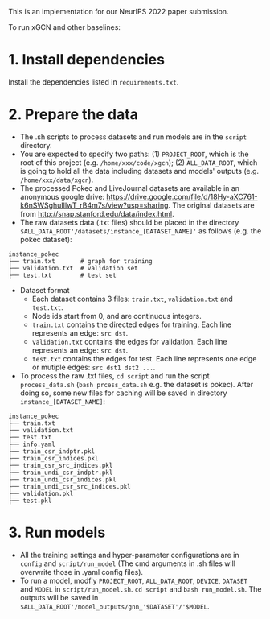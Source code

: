 This is an implementation for our NeurIPS 2022 paper submission.

To run xGCN and other baselines:

# 1. Install dependencies

Install the dependencies listed in `requirements.txt`.

# 2. Prepare the data

* The .sh scripts to process datasets and run models are in the `script` directory.
* You are expected to specify two paths: (1) `PROJECT_ROOT`, which is the root of this project (e.g. `/home/xxx/code/xgcn`); (2) `ALL_DATA_ROOT`, which is going to hold all the data including datasets and models' outputs (e.g. `/home/xxx/data/xgcn`).
* The processed Pokec and LiveJournal datasets are available in an anonymous google drive: https://drive.google.com/file/d/18Hy-aXC761-k6nSWSghuIIlwT_rB4m7s/view?usp=sharing. The original datasets are from http://snap.stanford.edu/data/index.html.
* The raw datasets data (.txt files) should be placed in the directory `$ALL_DATA_ROOT'/datasets/instance_[DATASET_NAME]'` as follows (e.g. the pokec dataset):

```
instance_pokec
├── train.txt       # graph for training
├── validation.txt  # validation set
├── test.txt        # test set
```

* Dataset format
  * Each dataset contains 3 files: `train.txt`, `validation.txt` and `test.txt`.
  * Node ids start from 0, and are continuous integers.
  * `train.txt` contains the directed edges for training. Each line represents an edge: `src dst`.
  * `validation.txt` contains the edges for validation. Each line represents an edge: `src dst`.
  * `test.txt` contains the edges for test. Each line represents one edge or mutiple edges: `src dst1 dst2 ...`.
* To process the raw .txt files, `cd script` and run the script `process_data.sh` (`bash prcess_data.sh` e.g. the dataset is pokec). After doing so, some new files for caching will be saved in directory `instance_[DATASET_NAME]`:

```
instance_pokec
├── train.txt
├── validation.txt
├── test.txt
├── info.yaml
├── train_csr_indptr.pkl
├── train_csr_indices.pkl
├── train_csr_src_indices.pkl
├── train_undi_csr_indptr.pkl
├── train_undi_csr_indices.pkl
├── train_undi_csr_src_indices.pkl
├── validation.pkl
├── test.pkl
```

# 3. Run models

* All the training settings and hyper-parameter configurations are in `config` and `script/run_model` (The cmd arguments in .sh files will overwrite those in .yaml config files).
* To run a model, modfiy `PROJECT_ROOT`, `ALL_DATA_ROOT`, `DEVICE`, `DATASET` and `MODEL` in `script/run_model.sh`. `cd script` and `bash run_model.sh`. The outputs will be saved in `$ALL_DATA_ROOT'/model_outputs/gnn_'$DATASET'/'$MODEL`.
